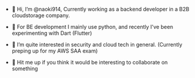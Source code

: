 - 👋 Hi, I’m @naoki914, Currently working as a backend developer in a B2B cloudstorage company.
- 👀 For BE development I mainly use python, and recently I've been experimenting with Dart (Flutter)

- 🌱 I’m quite interested in security and cloud tech in general. (Currently preping up for my AWS SAA exam) 
- 💞️ Hit me up if you think it would be interesting to collaborate on something



<!---
naoki914/naoki914 is a ✨ special ✨ repository because its `README.md` (this file) appears on your GitHub profile.
You can click the Preview link to take a look at your changes.
--->
